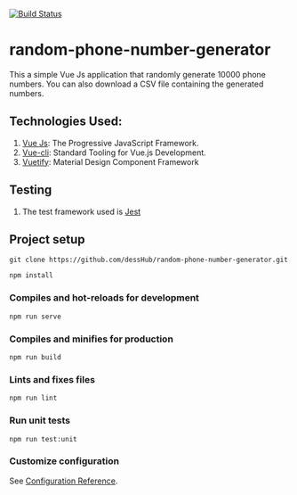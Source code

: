 [![Build Status](https://travis-ci.org/dessHub/random-phone-number-generator.svg?branch=master)](https://travis-ci.org/dessHub/random-phone-number-generator)

# random-phone-number-generator

This a simple Vue Js application that randomly generate 10000 phone numbers. You can also download a CSV file containing the generated numbers.

## Technologies Used:

1. [Vue Js](https://vuejs.org/): The Progressive JavaScript Framework.
2. [Vue-cli](https://cli.vuejs.org): Standard Tooling for Vue.js Development.
3. [Vuetify](https://vuetifyjs.com/): Material Design Component Framework

## Testing

1. The test framework used is [Jest](https://jestjs.io/)

## Project setup
```
git clone https://github.com/dessHub/random-phone-number-generator.git

npm install
```

### Compiles and hot-reloads for development
```
npm run serve
```

### Compiles and minifies for production
```
npm run build
```

### Lints and fixes files
```
npm run lint
```

### Run unit tests
```
npm run test:unit
```

### Customize configuration
See [Configuration Reference](https://cli.vuejs.org/config/).
